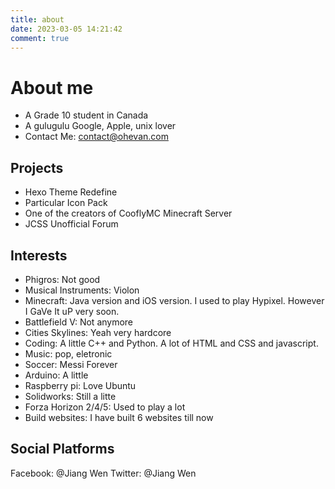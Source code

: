 ```yaml
---
title: about
date: 2023-03-05 14:21:42
comment: true
---
```


# About me <a href="/about/index"><i class='fa-regular fa-language'></i></a>
- A Grade 10 student in Canada
- A gulugulu Google, Apple, unix lover
- Contact Me: contact@ohevan.com 

## Projects
- Hexo Theme Redefine 
- Particular Icon Pack 
- One of the creators of CooflyMC Minecraft Server
- JCSS Unofficial Forum 

## Interests
- Phigros: Not good
- Musical Instruments: Violon
- Minecraft: Java version and iOS version. I used to play Hypixel. However I GaVe It uP very soon.
- Battlefield V: Not anymore
- Cities Skylines: Yeah very hardcore
- Coding: A little C++ and Python. A lot of HTML and CSS and javascript.
- Music: pop, eletronic
- Soccer: Messi Forever
- Arduino: A little
- Raspberry pi: Love Ubuntu
- Solidworks: Still a litte
- Forza Horizon 2/4/5: Used to play a lot
- Build websites: I have built 6 websites till now

## Social Platforms
Facebook: @Jiang Wen
Twitter: @Jiang Wen